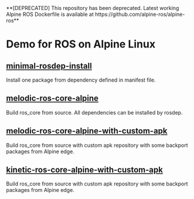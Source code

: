 <div style="width: 100%; background: 0xFFFF99">
**[DEPRECATED] This repository has been deprecated. Latest working Alpine ROS Dockerfile is available at https://github.com/alpine-ros/alpine-ros**
<div>

# Demo for ROS on Alpine Linux

## [minimal-rosdep-install](minimal-rosdep-install/)

Install one package from dependency defined in manifest file.

## [melodic-ros-core-alpine](melodic-ros-core-alpine/)

Build ros_core from source. All dependencies can be installed by rosdep.

## [melodic-ros-core-alpine-with-custom-apk](melodic-ros-core-alpine-with-custom-apk/)

Build ros_core from source with custom apk repository with some backport packages from Alpine edge.

## [kinetic-ros-core-alpine-with-custom-apk](kinetic-ros-core-alpine-with-custom-apk/)

Build ros_core from source with custom apk repository with some backport packages from Alpine edge.
